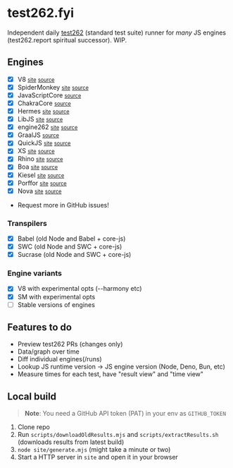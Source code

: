 # test262.fyi
Independent daily [test262](https://github.com/tc39/test262) (standard test suite) runner for *many* JS engines (test262.report spiritual successor). WIP.

## Engines
- [X] V8 <small>[site](https://v8.dev)</small> <small>[source](https://chromium.googlesource.com/v8/v8.git)</small>
- [X] SpiderMonkey <small>[site](https://spidermonkey.dev)</small> <small>[source](https://hg.mozilla.org/mozilla-central/file/tip/js)</small>
- [X] JavaScriptCore <small>[source](https://github.com/WebKit/WebKit/tree/main/Source/JavaScriptCore)</small>
- [X] ChakraCore <small>[source](https://github.com/chakra-core/ChakraCore)</small>
- [X] Hermes <small>[site](https://hermesengine.dev)</small> <small>[source](https://github.com/facebook/hermes)</small>
- [X] LibJS <small>[site](https://libjs.dev)</small> <small>[source](https://github.com/SerenityOS/serenity/tree/master/Userland/Libraries/LibJS)</small>
- [X] engine262 <small>[site](https://engine262.js.org)</small> <small>[source](https://github.com/engine262/engine262)</small>
- [X] GraalJS <small>[source](https://github.com/oracle/graaljs)</small>
- [X] QuickJS <small>[site](https://bellard.org/quickjs/)</small> <small>[source](https://github.com/bellard/quickjs)</small>
- [X] XS <small>[site](https://www.moddable.com/)</small> <small>[source](https://github.com/Moddable-OpenSource/moddable)</small>
- [X] Rhino <small>[site](https://mozilla.github.io/rhino/)</small> <small>[source](https://github.com/mozilla/rhino)</small>
- [X] Boa <small>[site](https://boajs.dev/)</small> <small>[source](https://github.com/boa-dev/boa)</small>
- [X] Kiesel <small>[site](https://kiesel.dev)</small> <small>[source](https://codeberg.org/kiesel-js/kiesel)</small>
- [X] Porffor <small>[site](https://porffor.dev)</small> <small>[source](https://github.com/CanadaHonk/porffor)</small>
- [X] Nova <small>[site](https://trynova.dev)</small> <small>[source](https://github.com/trynova/nova)</small>
- Request more in GitHub issues!

### Transpilers
- [X] Babel (old Node and Babel + core-js)
- [X] SWC (old Node and SWC + core-js)
- [X] Sucrase (old Node and SWC + core-js)

### Engine variants
- [X] V8 with experimental opts (--harmony etc)
- [X] SM with experimental opts
- [ ] Stable versions of engines

## Features to do
- Preview test262 PRs (changes only)
- Data/graph over time
- Diff individual engines(/runs)
- Lookup JS runtime version -> JS engine version (Node, Deno, Bun, etc)
- Measure times for each test, have "result view" and "time view"

## Local build
> **Note**:
> You need a GitHub API token (PAT) in your env as `GITHUB_TOKEN`

1. Clone repo
2. Run `scripts/downloadOldResults.mjs` and `scripts/extractResults.sh` (downloads results from latest build)
3. `node site/generate.mjs` (might take a minute or two)
4. Start a HTTP server in `site` and open it in your browser
